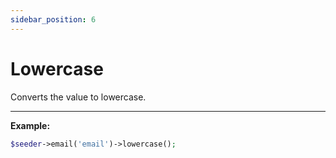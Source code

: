 ```yaml
---
sidebar_position: 6
---
```


# Lowercase

Converts the value to lowercase.

---

**Example:**

```php
$seeder->email('email')->lowercase();
